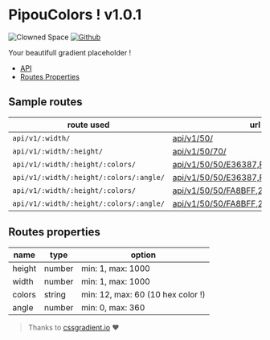 # PipouColors ! v1.0.1

![Clowned Space](https://img.shields.io/badge/CLOWNED-SPACE-fca5a5?style=for-the-badge)
[![Github](https://img.shields.io/badge/PipouColors-SPACE-fca5a5?style=for-the-badge&logo=github)](https://github.com/Nobodyno-boop/pipoucolor)

Your beautifull gradient placeholder !

- [API](#sample-routes)
- [Routes Properties](#params-properties)

## Sample routes

| route used                              | url                                                                            | result                                        |
| --------------------------------------- | ------------------------------------------------------------------------------ | --------------------------------------------- |
| `api/v1/:width/`                        | [api/v1/50/](api/v1/50/)                                                       | ![api](api/v1/50/)                            |
| `api/v1/:width/:height/`                | [api/v1/50/70/](api/v1/50/70/)                                                 | ![api](api/v1/50/70/)                         |
| `api/v1/:width/:height/:colors/`        | [api/v1/50/50/E36387,FCFFA6/](api/v1/50/50/E36387,FCFFA6/)                     | ![api](api/v1/50/50/E36387,FCFFA6/)           |
| `api/v1/:width/:height/:colors/:angle/` | [api/v1/50/50/E36387,FCFFA6/180/](api/v1/50/50/E36387,FCFFA6/180/)             | ![api](api/v1/50/50/E36387,FCFFA6/180/)       |
| `api/v1/:width/:height/:colors/`        | [api/v1/50/50/FA8BFF,2BD2FF,2BFF88/](api/v1/50/50/FA8BFF,2BD2FF,2BFF88/)       | ![api](api/v1/50/50/FA8BFF,2BD2FF,2BFF88/)    |
| `api/v1/:width/:height/:colors/:angle/` | [api/v1/50/50/FA8BFF,2BD2FF,2BFF88/90/](api/v1/50/50/FA8BFF,2BD2FF,2BFF88/90/) | ![api](api/v1/50/50/FA8BFF,2BD2FF,2BFF88/90/) |

## Routes properties

| name   | type   | option                            |
| ------ | ------ | --------------------------------- |
| height | number | min: 1, max: 1000                 |
| width  | number | min: 1, max: 1000                 |
| colors | string | min: 12, max: 60 (10 hex color !) |
| angle  | number | min: 0, max: 360                  |

> Thanks to [cssgradient.io](https://cssgradient.io/gradient-backgrounds/) ♥
